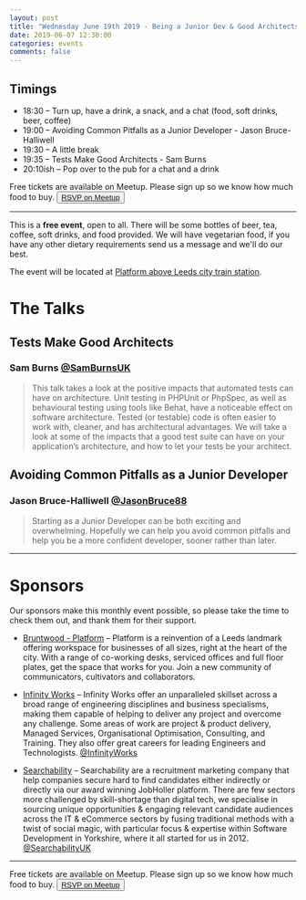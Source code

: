 ```yaml
---
layout: post
title: "Wednesday June 19th 2019 - Being a Junior Dev & Good Architects Tests"
date: 2019-06-07 12:30:00
categories: events
comments: false
---
```


## Timings

* 18:30 – Turn up, have a drink, a snack, and a chat (food, soft drinks, beer, coffee)
* 19:00 – Avoiding Common Pitfalls as a Junior Developer - Jason Bruce-Halliwell
* 19:30 – A little break
* 19:35 – Tests Make Good Architects - Sam Burns
* 20:10ish – Pop over to the pub for a chat and a drink

Free tickets are available on Meetup. Please sign up so we know how much food to buy. <button>[RSVP on Meetup](https://www.meetup.com/leedsphp/events/262072446/)</button>

<hr/>

This is a **free event**, open to all. There will be some bottles of beer, tea, coffee, soft drinks, and food provided. We will have vegetarian food, if you have any other dietary requirements send us a message and we'll do our best.

The event will be located at [Platform above Leeds city train station](https://bruntwood.co.uk/our-locations/leeds/platform/).

# The Talks

## Tests Make Good Architects

### Sam Burns [@SamBurnsUK](https://www.twitter.com/SamBurnsUK)

> This talk takes a look at the positive impacts that automated tests can have on architecture. Unit testing in PHPUnit or PhpSpec, as well as behavioural testing using tools like Behat, have a noticeable effect on software architecture. Tested (or testable) code is often easier to work with, cleaner, and has architectural advantages. We will take a look at some of the impacts that a good test suite can have on your application’s architecture, and how to let your tests be your architect.

## Avoiding Common Pitfalls as a Junior Developer

### Jason Bruce-Halliwell [@JasonBruce88](https://www.twitter.com/JasonBruce88)

> Starting as a Junior Developer can be both exciting and overwhelming. Hopefully we can help you avoid common pitfalls and help you be a more confident developer, sooner rather than later.

<hr/>

# Sponsors

Our sponsors make this monthly event possible, so please take the time to check them out, and thank them for their support.

* [Bruntwood - Platform](https://bruntwood.co.uk/our-locations/leeds/platform/) – Platform is a reinvention of a Leeds landmark offering workspace for businesses of all sizes, right at the heart of the city. With a range of co-working desks, serviced offices and full floor plates, get the space that works for you. Join a new community of communicators, cultivators and collaborators.

* [Infinity Works](https://www.infinityworks.com/) – Infinity Works offer an unparalleled skillset across a broad range of engineering disciplines and business specialisms, making them capable of helping to deliver any project and overcome any challenge. Some areas of work are project & product delivery, Managed Services, Organisational Optimisation, Consulting, and Training. They also offer great careers for leading Engineers and Technologists. [@InfinityWorks](https://twitter.com/InfinityWorks)

* [Searchability](https://searchability.co.uk/) – Searchability are a recruitment marketing company that help companies secure hard to find candidates either indirectly or directly via our award winning JobHoller platform. There are few sectors more challenged by skill-shortage than digital tech, we specialise in sourcing unique opportunities & engaging relevant candidate audiences across the IT & eCommerce sectors by fusing traditional methods with a twist of social magic, with particular focus & expertise within Software Development in Yorkshire, where it all started for us in 2012. [@SearchabilityUK](https://twitter.com/SearchabilityUK)

<hr/>

Free tickets are available on Meetup. Please sign up so we know how much food to buy. <button>[RSVP on Meetup](https://www.meetup.com/leedsphp/events/262072446/)</button>
